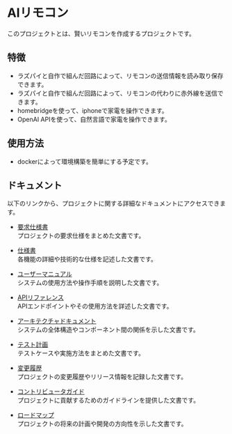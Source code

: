 # AIリモコン
このプロジェクトとは、賢いリモコンを作成するプロジェクトです。

## 特徴
- ラズパイと自作で組んだ回路によって、リモコンの送信情報を読み取り保存できます。
- ラズパイと自作で組んだ回路によって、リモコンの代わりに赤外線を送信できます。
- homebridgeを使って、iphoneで家電を操作できます。
- OpenAI APIを使って、自然言語で家電を操作できます。

## 使用方法
- dockerによって環境構築を簡単にする予定です。

## ドキュメント
以下のリンクから、プロジェクトに関する詳細なドキュメントにアクセスできます。

- [要求仕様書](docs/requirements.md)  
  プロジェクトの要求仕様をまとめた文書です。

- [仕様書](docs/specifications.md)  
  各機能の詳細や技術的な仕様を記述した文書です。

- [ユーザーマニュアル](docs/user_manual.md)  
  システムの使用方法や操作手順を説明した文書です。

- [APIリファレンス](docs/api_reference.md)  
  APIエンドポイントやその使用方法を詳述した文書です。

- [アーキテクチャドキュメント](docs/architecture.md)  
  システムの全体構造やコンポーネント間の関係を示した文書です。

- [テスト計画](docs/test_plan.md)  
  テストケースや実施方法をまとめた文書です。

- [変更履歴](docs/changelog.md)  
  プロジェクトの変更履歴やリリース情報を記録した文書です。

- [コントリビュータガイド](docs/contributing.md)  
  プロジェクトに貢献するためのガイドラインを提供した文書です。

- [ロードマップ](docs/roadmap.md)  
  プロジェクトの将来の計画や開発の方向性を示した文書です。